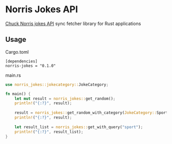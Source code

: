 # Norris Jokes API

[Chuck Norris jokes API](https://api.chucknorris.io/) sync fetcher library for Rust applications

## Usage

Cargo.toml

```
[dependencies]
norris-jokes = "0.1.0"
```

main.rs

```rust
use norris_jokes::jokecategory::JokeCategory;

fn main() {
    let mut result = norris_jokes::get_random();
    println!("{:?}", result);
    
    result = norris_jokes::get_random_with_category(JokeCategory::Sport);
    println!("{:?}", result);
    
    let result_list = norris_jokes::get_with_query("sport");
    println!("{:?}", result_list);
}
```
